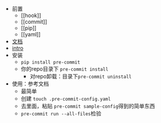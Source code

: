 - 前置
  - [[hook]]
  - [[commit]]
  - [[pip]]
  - [[yaml]]
- [文档](https://pre-commit.com/)
- [intro](https://pre-commit.com/#intro)
- 安装
  - `pip install pre-commit`
  - 你的repo目录下 `pre-commit install`
    - 对repo卸载：目录下`pre-commit uninstall`
- 使用：参考文档
  - 最简单
  - 创建 `touch .pre-commit-config.yaml`
  - 去里面，粘贴 `pre-commit sample-config`得到的简单东西
  - `pre-commit run --all-files`检验